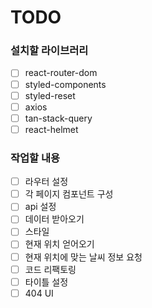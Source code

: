 # TODO

### 설치할 라이브러리

- [ ] react-router-dom
- [ ] styled-components
- [ ] styled-reset
- [ ] axios
- [ ] tan-stack-query
- [ ] react-helmet

### 작업할 내용

- [ ] 라우터 설정
- [ ] 각 페이지 컴포넌트 구성
- [ ] api 설정
- [ ] 데이터 받아오기
- [ ] 스타일
- [ ] 현재 위치 얻어오기
- [ ] 현재 위치에 맞는 날씨 정보 요청
- [ ] 코드 리팩토링
- [ ] 타이틀 설정
- [ ] 404 UI
